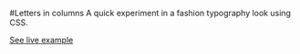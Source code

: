 #Letters in columns
A quick experiment in a fashion typography look using CSS.

[See live example](https://smilebags.github.io/letters-in-columns)
